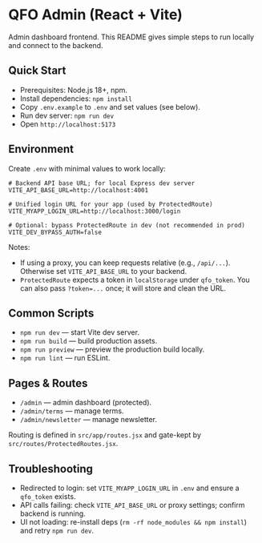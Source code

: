 # QFO Admin (React + Vite)

Admin dashboard frontend. This README gives simple steps to run locally and connect to the backend.

## Quick Start

- Prerequisites: Node.js 18+, npm.
- Install dependencies: `npm install`
- Copy `.env.example` to `.env` and set values (see below).
- Run dev server: `npm run dev`
- Open `http://localhost:5173`

## Environment

Create `.env` with minimal values to work locally:

```
# Backend API base URL; for local Express dev server
VITE_API_BASE_URL=http://localhost:4001

# Unified login URL for your app (used by ProtectedRoute)
VITE_MYAPP_LOGIN_URL=http://localhost:3000/login

# Optional: bypass ProtectedRoute in dev (not recommended in prod)
VITE_DEV_BYPASS_AUTH=false
```

Notes:
- If using a proxy, you can keep requests relative (e.g., `/api/...`). Otherwise set `VITE_API_BASE_URL` to your backend.
- `ProtectedRoute` expects a token in `localStorage` under `qfo_token`. You can also pass `?token=...` once; it will store and clean the URL.

## Common Scripts

- `npm run dev` — start Vite dev server.
- `npm run build` — build production assets.
- `npm run preview` — preview the production build locally.
- `npm run lint` — run ESLint.

## Pages & Routes

- `/admin` — admin dashboard (protected).
- `/admin/terms` — manage terms.
- `/admin/newsletter` — manage newsletter.

Routing is defined in `src/app/routes.jsx` and gate-kept by `src/routes/ProtectedRoutes.jsx`.

## Troubleshooting

- Redirected to login: set `VITE_MYAPP_LOGIN_URL` in `.env` and ensure a `qfo_token` exists.
- API calls failing: check `VITE_API_BASE_URL` or proxy settings; confirm backend is running.
- UI not loading: re-install deps (`rm -rf node_modules && npm install`) and retry `npm run dev`.
